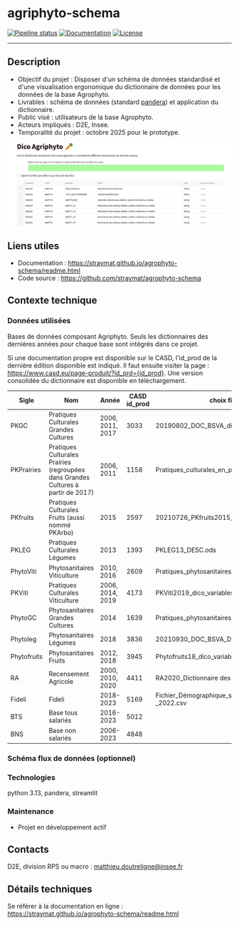 # agriphyto-schema

[![Pipeline status](https://github.com/straymat/agrophyto-schema/actions/workflows/ci.yml/badge.svg)](https://github.com/straymat/agrophyto-schema/actions)
[![Documentation](https://img.shields.io/badge/docs-latest-blue.svg)](https://straymat.github.io/agrophyto-schema/readme.html)
[![License](https://img.shields.io/gitlab/license/strayMat/agriphyto-schema)](https://gitlab.com/strayMat/agriphyto-schema/-/blob/main/LICENSE)

---

## Description

- Objectif du projet : Disposer d'un schéma de données standardisé et d'une visualisation ergonomique du dictionnaire de données pour les données de la base Agrophyto.
- Livrables : schéma de données (standard [pandera](https://pandera.readthedocs.io/en/stable/)) et application du dictionnaire.
- Public visé : utilisateurs de la base Agrophyto.
- Acteurs impliqués : D2E, Insee.
- Temporalité du projet : octobre 2025 pour le prototype.

![Aperçu du projet](docs/source/_static/app_capture.png)

## Liens utiles

- Documentation : https://straymat.github.io/agrophyto-schema/readme.html
- Code source : https://github.com/straymat/agrophyto-schema

## Contexte technique

### Données utilisées

Bases de données composant Agriphyto. Seuls les dictionnaires des dernières
années pour chaque base sont intégrés dans ce projet.

Si une documentation propre est disponible sur le CASD, l'id_prod de la dernière
édition disponible est indiqué. Il faut ensuite visiter la page :
https://www.casd.eu/page-produit/?id_prd={id_prod}. Une version consolidée du
dictionnaire est disponible en téléchargement.

| Sigle | Nom | Année | CASD id_prod | choix fichier source nomenclature | intégrée |
|-------|-----|-------|--------------|-----------------------------------|----------|
| PKGC | Pratiques Culturales Grandes Cultures | 2006, 2011, 2017 | 3033 | 20190802_DOC_BSVA_dico_variables_PKGC2017.ods | |
| PKPrairies | Pratiques Culturales Prairies (regroupées dans Grandes Cultures à partir de 2017) | 2006, 2011 | 1158 | Pratiques_culturales_en_prairie_-_2011.csv |✅ |
| PKfruits | Pratiques Culturales Fruits (aussi nommé PKArbo) | 2015 | 2597 | 20210726_PKfruits2015_dico_variables.ods |✅|
| PKLEG | Pratiques Culturales Légumes | 2013 | 1393 | PKLEG13_DESC.ods |✅ |
| PhytoViti | Phytosanitaires Viticulture | 2010, 2016 | 2609 | Pratiques_phytosanitaires_en_viticulture_-_2016.csv|✅|
| PKViti | Pratiques Culturales Viticulture | 2006, 2014, 2019 | 4173 | PKViti2019_dico_variables_definitif.ods | |
| PhytoGC | Phytosanitaires Grandes Cultures | 2014 | 1639 | Pratiques_phytosanitaires_en_grandes_cultures_-_2014.csv |✅ |
| Phytoleg | Phytosanitaires Légumes | 2018 | 3836 | 20210930_DOC_BSVA_Dictionnaire_variables_Phytolégumes2018.ods | |
| Phytofruits | Phytosanitaires Fruits | 2012, 2018 | 3945 | Phytofruits18_dico_variables_casd.xlsx | |
| RA | Recensement Agricole | 2000, 2010, 2020 | 4411 | RA2020_Dictionnaire des variables_220415_CASD.xlsx |✅|
| Fideli | Fideli | 2018-2023 | 5169 | Fichier_Démographique_sur_les_Logements_et_les_Individus_(FIDELI)_-_2022.csv |✅ |
| BTS | Base tous salariés | 2016-2023 | 5012 | | |
| BNS | Base non salariés | 2006-2023 | 4848 | | |

### Schéma flux de données (optionnel)

### Technologies

python 3.13, pandera, streamlit

### Maintenance

- Projet en développement actif

## Contacts

D2E, division RPS ou macro : matthieu.doutreligne@insee.fr

## Détails techniques

Se référer à la documentation en ligne : https://straymat.github.io/agrophyto-schema/readme.html
